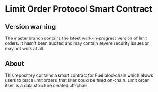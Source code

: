 # Limit Order Protocol Smart Contract

## Version warning
The master branch contains the latest work-in-progress version of limit orders. It hasn't been audited and may contain severe security issues or may not work at all.

## About

This repository contains a smart contract for Fuel blockchain which allows users to place limit orders, that later could be filled on-chain. Limit order itself is a data structure created off-chain.

